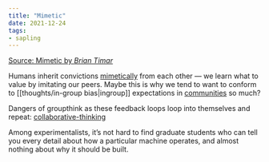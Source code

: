 ```yaml
---
title: "Mimetic"
date: 2021-12-24
tags:
- sapling
---
```


[Source: Mimetic by *Brian Timar*](https://www.briantimar.com/notes/mimetic/mimetic/)

Humans inherit convictions [mimetically](https://en.wikipedia.org/wiki/Ren%C3%A9_Girard#Mimetic_desire) from each other — we learn what to value by imitating our peers. Maybe this is why we tend to want to conform to [[thoughts/in-group bias|ingroup]] expectations in [communities](/thoughts/communities) so much?

Dangers of groupthink as these feedback loops loop into themselves and repeat: 
[collaborative-thinking](/posts/collaborative-thinking)

Among experimentalists, it’s not hard to find graduate students who can tell you every detail about how a particular machine operates, and almost nothing about why it should be built.